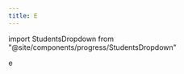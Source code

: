 ```yaml
---
title: E
---
```

import StudentsDropdown from "@site/components/progress/StudentsDropdown"

<StudentsDropdown/>

e
